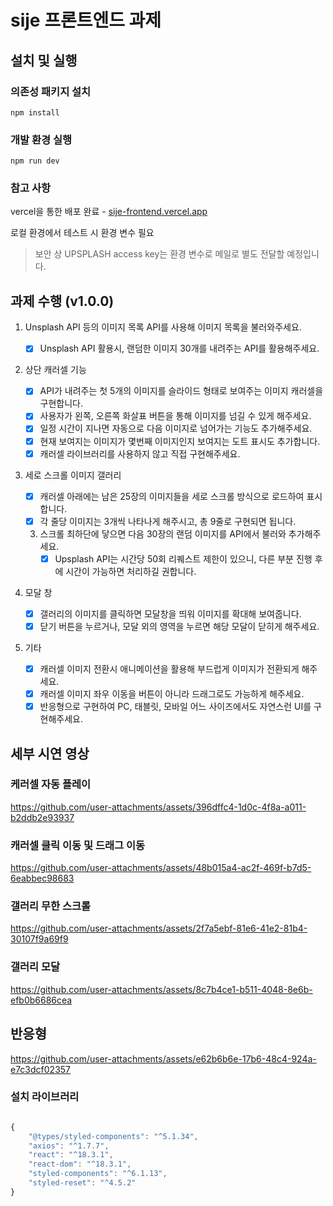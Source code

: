 # sije 프론트엔드 과제

## 설치 및 실행

### 의존성 패키지 설치

```shell
npm install
```

### 개발 환경 실행

```shell
npm run dev
```

### 참고 사항
vercel을 통한 배포 완료 - [sije-frontend.vercel.app](sije-frontend.vercel.app)

로컬 환경에서 테스트 시 환경 변수 필요
> 보안 상 UPSPLASH access key는 환경 변수로 메일로 별도 전달할 예정입니다.

## 과제 수행 (v1.0.0)

1. Unsplash API 등의 이미지 목록 API를 사용해 이미지 목록을 불러와주세요.

   - [x] Unsplash API 활용시, 랜덤한 이미지 30개를 내려주는 API를 활용해주세요.

2. 상단 캐러셀 기능

   - [x] API가 내려주는 첫 5개의 이미지를 슬라이드 형태로 보여주는 이미지 캐러셀을 구현합니다.
   - [x] 사용자가 왼쪽, 오른쪽 화살표 버튼을 통해 이미지를 넘길 수 있게 해주세요.
   - [x] 일정 시간이 지나면 자동으로 다음 이미지로 넘어가는 기능도 추가해주세요.
   - [x] 현재 보여지는 이미지가 몇번째 이미지인지 보여지는 도트 표시도 추가합니다.
   - [x] 캐러셀 라이브러리를 사용하지 않고 직접 구현해주세요.

3. 세로 스크롤 이미지 갤러리

   - [x] 캐러셀 아래에는 남은 25장의 이미지들을 세로 스크롤 방식으로 로드하여 표시합니다.
   - [x] 각 줄당 이미지는 3개씩 나타나게 해주시고, 총 9줄로 구현되면 됩니다.

   3. 스크롤 최하단에 닿으면 다음 30장의 랜덤 이미지를 API에서 불러와 추가해주세요.
      - [x] Upsplash API는 시간당 50회 리퀘스트 제한이 있으니, 다른 부분 진행 후에 시간이 가능하면 처리하길 권합니다.

4. 모달 창

   - [x] 갤러리의 이미지를 클릭하면 모달창을 띄워 이미지를 확대해 보여줍니다.
   - [x] 닫기 버튼을 누르거나, 모달 외의 영역을 누르면 해당 모달이 닫히게 해주세요.

5. 기타
   - [x] 캐러셀 이미지 전환시 애니메이션을 활용해 부드럽게 이미지가 전환되게 해주세요.
   - [x] 캐러셀 이미지 좌우 이동을 버튼이 아니라 드래그로도 가능하게 해주세요.
   - [x] 반응형으로 구현하여 PC, 태블릿, 모바일 어느 사이즈에서도 자연스런 UI를 구현해주세요.

## 세부 시연 영상

### 케러셀 자동 플레이

https://github.com/user-attachments/assets/396dffc4-1d0c-4f8a-a011-b2ddb2e93937

### 캐러셀 클릭 이동 및 드래그 이동

https://github.com/user-attachments/assets/48b015a4-ac2f-469f-b7d5-6eabbec98683

### 갤러리 무한 스크롤 

https://github.com/user-attachments/assets/2f7a5ebf-81e6-41e2-81b4-30107f9a69f9

### 갤러리 모달

https://github.com/user-attachments/assets/8c7b4ce1-b511-4048-8e6b-efb0b6686cea

## 반응형 

https://github.com/user-attachments/assets/e62b6b6e-17b6-48c4-924a-e7c3dcf02357



### 설치 라이브러리

```js

{
    "@types/styled-components": "^5.1.34",
    "axios": "^1.7.7",
    "react": "^18.3.1",
    "react-dom": "^18.3.1",
    "styled-components": "^6.1.13",
    "styled-reset": "^4.5.2"
}

```
